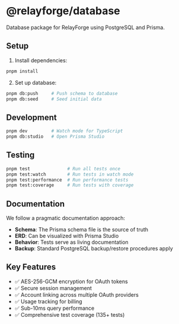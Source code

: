 # @relayforge/database

Database package for RelayForge using PostgreSQL and Prisma.

## Setup

1. Install dependencies:
```bash
pnpm install
```

2. Set up database:
```bash
pnpm db:push     # Push schema to database
pnpm db:seed     # Seed initial data
```

## Development

```bash
pnpm dev         # Watch mode for TypeScript
pnpm db:studio   # Open Prisma Studio
```

## Testing

```bash
pnpm test              # Run all tests once
pnpm test:watch        # Run tests in watch mode
pnpm test:performance  # Run performance tests
pnpm test:coverage     # Run tests with coverage
```

## Documentation

We follow a pragmatic documentation approach:
- **Schema**: The Prisma schema file is the source of truth
- **ERD**: Can be visualized with Prisma Studio
- **Behavior**: Tests serve as living documentation
- **Backup**: Standard PostgreSQL backup/restore procedures apply

## Key Features

- ✅ AES-256-GCM encryption for OAuth tokens
- ✅ Secure session management
- ✅ Account linking across multiple OAuth providers
- ✅ Usage tracking for billing
- ✅ Sub-10ms query performance
- ✅ Comprehensive test coverage (135+ tests)